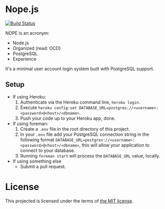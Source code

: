 Nope.js
====

[![Build Status](https://travis-ci.org/shakeelmohamed/Nope.js.png)](https://travis-ci.org/shakeelmohamed/Nope.js)

NOPE is an acronym:
* Node.js
* Organized (read: OCD)
* PostgreSQL
* Experience

It's a minimal user account login system built with PostgreSQL support.

## Setup

* If using Heroku:
    1. Authenticate via the Heroku command line, `heroku login`.
    2. Execute `heroku config:set DATABASE_URL=postgres://<username>:<password>@<host>/<dbname>`.
    3. Push your code up to your Heroku app, done.
* If using foreman:
    1. Create a `.env` file in the root directory of this project.
    2. In your `.env` file add your PostgreSQL connection string in the following format
    `DATABASE_URL=postgres://<username>:<password>@<host>/<dbname>`, this will allow your application to connect to your database.
    3. Running `foreman start` will process the `DATABASE_URL` value, locally.
* If using something else
    * Submit a pull request.

# License

This projected is licensed under the terms of [the MIT license](LICENSE).